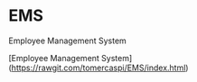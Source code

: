 # EMS
Employee Management System

[Employee Management System] (https://rawgit.com/tomercaspi/EMS/index.html)
